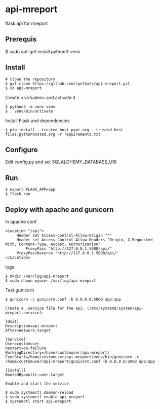 # api-mreport
flask api for mreport

Prerequis
----------

 $ sudo apt-get install python3-venv


Install
---------

    # clone the repository
    $ git clone https://github.com/spelhate/api-mreport.git
    $ cd api-mreport


Create a virtualenv and activate it

    $ python3 -m venv venv
    $ . venv/bin/activate


Install Flask and dependencies

    $ pip install --trusted-host pypi.org --trusted-host files.pythonhosted.org -r requirements.txt



Configure
---------

Edit config.py and set SQLALCHEMY_DATABASE_URI



Run
---

    $ export FLASK_APP=app
    $ flask run


Deploy with apache and gunicorn
--------------------------------

In apache conf

```
<Location "/api">
	 Header set Access-Control-Allow-Origin "*"
  	 Header set Access-Control-Allow-Headers "Origin, X-Requested-With, Content-Type, Accept, Authorization"
         ProxyPass "http://127.0.0.1:5000/api/"
  	 ProxyPassReverse "http://127.0.0.1:5000/api/"
</Location>
```

logs

    $ mkdir /var/log/api-mreport
    $ sudo chown myuser /var/log/api-mreport



Test gunicorn


    $ gunicorn -c gunicorn.conf -b 0.0.0.0:5000 app:app
    
 ```Create a .service file for the api. (/etc/systemd/system/api-mreport.service):```

```
[Unit]
Description=api-mreport
After=network.target

[Service]
User=customuser
Restart=on-failure
WorkingDirectory=/home/customuser/api-mreport/
ExecStart=/home/customuser/api-mreport/venv/bin/gunicorn -c /home/customuser/api-mreport/gunicorn.conf -b 0.0.0.0:5000 app:app

[Install]
WantedBy=multi-user.target
```


```Enable and start the service```

    $ sudo systemctl daemon-reload
    $ sudo systemctl enable api-mreport
    $ systemctl start api-mreport
 
 
